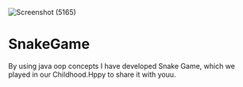 ![Screenshot (5165)](https://github.com/user-attachments/assets/ec4cae2d-3867-4cd0-b727-9a3b8ec9911f)
# SnakeGame
By using java oop concepts I have developed Snake Game, which we played in our Childhood.Hppy to share it with youu.
